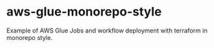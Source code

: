 # aws-glue-monorepo-style
Example of AWS Glue Jobs and workflow deployment with terraform in monorepo style.
